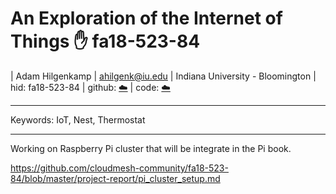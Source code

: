 # An Exploration of the Internet of Things :hand: fa18-523-84

| Adam Hilgenkamp 
| ahilgenk@iu.edu 
| Indiana University - Bloomington 
| hid: fa18-523-84 
| github: [:cloud:](https://github.com/cloudmesh-community/fa18-523-84/edit/master/project-report/report.md)
| code: [:cloud:](https://github.com/cloudmesh-community/fa18-523-84/tree/master/project-code)

---

Keywords: IoT, Nest, Thermostat

---

Working on Raspberry Pi cluster that will be integrate in the Pi book.

https://github.com/cloudmesh-community/fa18-523-84/blob/master/project-report/pi_cluster_setup.md
